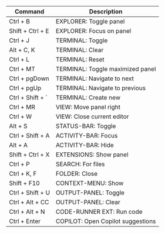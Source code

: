 | Command              | Description                                     |
|----------------------|-------------------------------------------------|
| Ctrl + B             | EXPLORER: Toggle panel                          |
| Shift + Ctrl + E     | EXPLORER: Focus on panel                        |
| Ctrl + J             | TERMINAL: Toggle                                |
| Alt + C, K           | TERMINAL: Clear                                 |
| Ctrl + L             | TERMINAL: Reset                                 |
| Ctrl + MT            | TERMINAL: Toggle maximized panel                |
| Ctrl + pgDown        | TERMINAL: Navigate to next                      |
| Ctrl + pgUp          | TERMINAL: Navigate to previous                  |
| Ctrl + Shift + `     | TERMINAL: Create new                            |
| Ctrl + MR            | VIEW: Move panel right                          |
| Ctrl + W             | VIEW: Close current editor                      |
| Alt + S              | STATUS-BAR: Toggle                              |
| Ctrl + Shift + A     | ACTIVITY-BAR: Focus                             |
| Alt + A              | ACTIVITY-BAR: Hide                              |
| Shift + Ctrl + X     | EXTENSIONS: Show panel                          |
| Ctrl + P             | SEARCH: For files                               |
| Ctrl + K, F          | FOLDER: Close                                   |
| Shift + F10          | CONTEXT-MENU: Show                              |
| Ctrl + Shift + U     | OUTPUT-PANEL: Toggle                            |
| Ctrl + Alt + CC      | OUTPUT-PANEL: Clear                             |
| Ctrl + Alt + N       | CODE-RUNNER EXT: Run code                       |
| Ctrl + Enter         | COPILOT: Open Copilot suggestions               |
